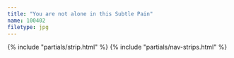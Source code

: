 ```yaml
---
title: "You are not alone in this Subtle Pain"
name: 100402
filetype: jpg
---
```


{% include "partials/strip.html" %}
{% include "partials/nav-strips.html" %}